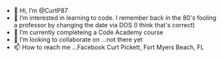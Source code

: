 - 👋 Hi, I’m @CurtP87
- 👀 I’m interested in learning to code. I remember back in the 80's fooling a professor by changing the date via DOS (I think that's correct)
- 🌱 I’m currently completeing a Code Academy course
- 💞️ I’m looking to collaborate on ...not there yet
- 📫 How to reach me ...Facebook Curt Pickett, Fort Myers Beach, FL

<!---
CurtP87/CurtP87 is a ✨ special ✨ repository because its `README.md` (this file) appears on your GitHub profile.
You can click the Preview link to take a look at your changes.
--->
